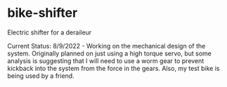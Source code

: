 # bike-shifter
Electric shifter for a deraileur

Current Status:
8/9/2022 - Working on the mechanical design of the system. Originally planned on just 
using a high torque servo, but some analysis is suggesting that I will need to use a worm
gear to prevent kickback into the system from the force in the gears.
Also, my test bike is being used by a friend.
